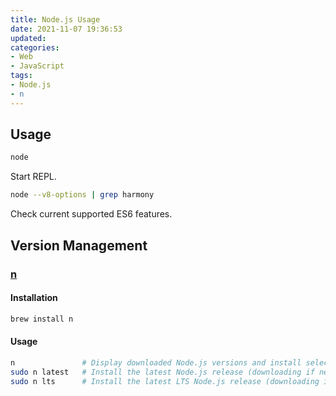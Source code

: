 ```yaml
---
title: Node.js Usage
date: 2021-11-07 19:36:53
updated:
categories: 
- Web
- JavaScript
tags: 
- Node.js
- n
---
```


## Usage
``` bash
node
```
Start REPL.

``` bash
node --v8-options | grep harmony
```
Check current supported ES6 features.

## Version Management
### [n](https://github.com/tj/n)
#### Installation
``` bash
brew install n
```

#### Usage
``` bash
n               # Display downloaded Node.js versions and install selection
sudo n latest   # Install the latest Node.js release (downloading if necessary)
sudo n lts      # Install the latest LTS Node.js release (downloading if necessary)
```
